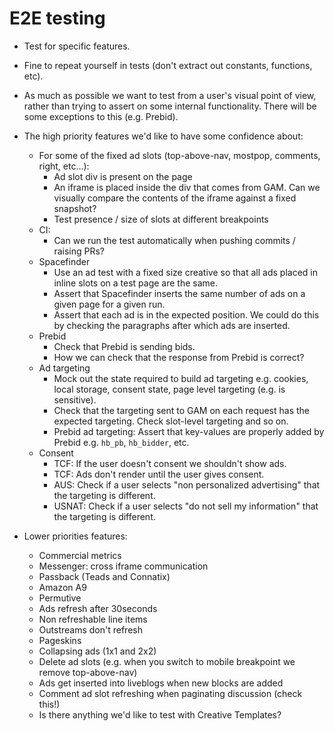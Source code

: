 # E2E testing

-   Test for specific features.

-   Fine to repeat yourself in tests (don't extract out constants, functions, etc).

-   As much as possible we want to test from a user's visual point of view, rather than trying to assert on some internal functionality. There will be some exceptions to this (e.g. Prebid).

-   The high priority features we'd like to have some confidence about:

    -   For some of the fixed ad slots (top-above-nav, mostpop, comments, right, etc...):
        -   Ad slot div is present on the page
        -   An iframe is placed inside the div that comes from GAM. Can we visually compare the contents of the iframe against a fixed snapshot?
        -   Test presence / size of slots at different breakpoints
    -   CI:
        -   Can we run the test automatically when pushing commits / raising PRs?
    -   Spacefinder
        -   Use an ad test with a fixed size creative so that all ads placed in inline slots on a test page are the same.
        -   Assert that Spacefinder inserts the same number of ads on a given page for a given run.
        -   Assert that each ad is in the expected position. We could do this by checking the paragraphs after which ads are inserted.
    -   Prebid
        -   Check that Prebid is sending bids.
        -   How we can check that the response from Prebid is correct?
    -   Ad targeting
        -   Mock out the state required to build ad targeting e.g. cookies, local storage, consent state, page level targeting (e.g. is sensitive).
        -   Check that the targeting sent to GAM on each request has the expected targeting. Check slot-level targeting and so on.
        -   Prebid ad targeting: Assert that key-values are properly added by Prebid e.g. `hb_pb`, `hb_bidder`, etc.
    -   Consent
        -   TCF: If the user doesn't consent we shouldn't show ads.
        -   TCF: Ads don't render until the user gives consent.
        -   AUS: Check if a user selects "non personalized advertising" that the targeting is different.
        -   USNAT: Check if a user selects "do not sell my information" that the targeting is different.

-   Lower priorities features:
    -   Commercial metrics
    -   Messenger: cross iframe communication
    -   Passback (Teads and Connatix)
    -   Amazon A9
    -   Permutive
    -   Ads refresh after 30seconds
    -   Non refreshable line items
    -   Outstreams don't refresh
    -   Pageskins
    -   Collapsing ads (1x1 and 2x2)
    -   Delete ad slots (e.g. when you switch to mobile breakpoint we remove top-above-nav)
    -   Ads get inserted into liveblogs when new blocks are added
    -   Comment ad slot refreshing when paginating discussion (check this!)
    -   Is there anything we'd like to test with Creative Templates?
